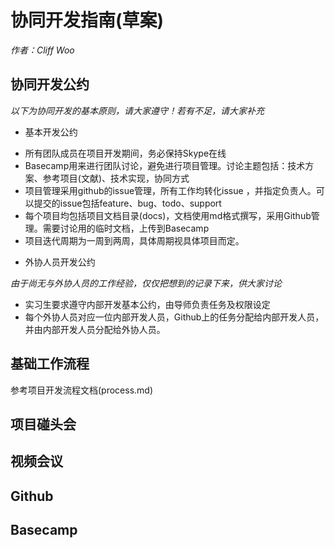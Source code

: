 # 协同开发指南(草案)

*作者：Cliff Woo*

## 协同开发公约

*以下为协同开发的基本原则，请大家遵守！若有不足，请大家补充*
- 基本开发公约

* 所有团队成员在项目开发期间，务必保持Skype在线
* Basecamp用来进行团队讨论，避免进行项目管理。讨论主题包括：技术方案、参考项目(文献)、技术实现，协同方式
* 项目管理采用github的issue管理，所有工作均转化issue ，并指定负责人。可以提交的issue包括feature、bug、todo、support 
* 每个项目均包括项目文档目录(docs)，文档使用md格式撰写，采用Github管理。需要讨论用的临时文档，上传到Basecamp
* 项目迭代周期为一周到两周，具体周期视具体项目而定。

- 外协人员开发公约

*由于尚无与外协人员的工作经验，仅仅把想到的记录下来，供大家讨论*

* 实习生要求遵守内部开发基本公约，由导师负责任务及权限设定
* 每个外协人员对应一位内部开发人员，Github上的任务分配给内部开发人员，并由内部开发人员分配给外协人员。

## 基础工作流程
参考项目开发流程文档(process.md)

## 项目碰头会
## 视频会议
## Github
## Basecamp
